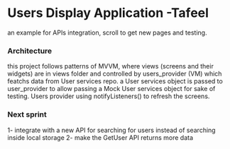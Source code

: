 # Users Display Application -Tafeel
an example for APIs integration, scroll to get new pages and testing.

### Architecture
this project follows patterns of MVVM, where views (screens and their widgets) are in views folder and controlled by users_provider (VM) which featchs data from User services repo.
a  User services object is passed to user_provider to allow passing a Mock User services object for sake of testing.
Users provider using notifyListeners() to refresh the screens.
 

### Next sprint
1- integrate with a new API for searching for users instead of searching inside local storage
2- make the GetUser API returns more data